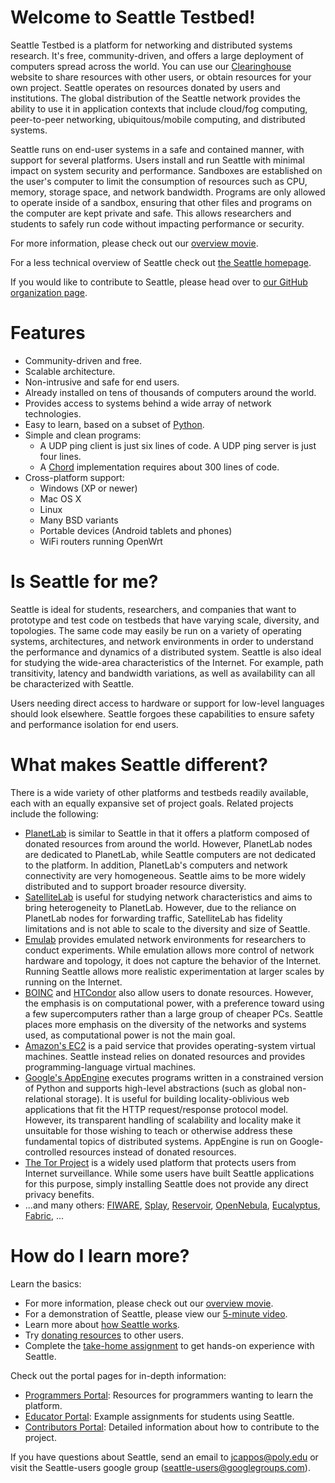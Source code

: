 # Welcome to Seattle Testbed!

Seattle Testbed is a platform for networking and distributed systems research. 
It's free, community-driven, and offers a large deployment of computers 
spread across the world. You can use our [Clearinghouse](https://seattleclearinghouse.poly.edu/) 
website to share resources with other users, or obtain resources for your own 
project.  Seattle operates on resources donated by users and institutions. 
The global distribution of the Seattle network provides the ability to use it 
in application contexts that include cloud/fog computing, peer-to-peer 
networking, ubiquitous/mobile computing, and distributed systems.

Seattle runs on end-user systems in a safe and contained manner, with support 
for several platforms. Users install and run Seattle with minimal impact on 
system security and performance. Sandboxes are established on the user's 
computer to limit the consumption of resources such as CPU, memory, storage 
space, and network bandwidth. Programs are only allowed to operate inside of 
a sandbox, ensuring that other files and programs on the computer are kept 
private and safe. This allows researchers and students to safely run code without 
impacting performance or security.

For more information, please check out our 
[overview movie](http://seattle.poly.edu/static/SeattleMovieFinal.mov).

For a less technical overview of Seattle check out 
[the Seattle homepage](https://seattle.poly.edu/html/).

If you would like to contribute to Seattle, please head over to 
[our GitHub organization page](https://github.com/SeattleTestbed).


# Features
* Community-driven and free.
* Scalable architecture.
* Non-intrusive and safe for end users.
* Already installed on tens of thousands of computers around the world.
* Provides access to systems behind a wide array of network technologies.
* Easy to learn, based on a subset of [Python](https://www.python.org/).
* Simple and clean programs:
  * A UDP ping client is just six lines of code. A UDP ping server is just four lines.
   * A [Chord](https://github.com/sit/dht/wiki) implementation requires about 300 lines of code.
* Cross-platform support:
   * Windows (XP or newer)
   * Mac OS X
   * Linux
   * Many BSD variants
   * Portable devices (Android tablets and phones)
   * WiFi routers running OpenWrt


# Is Seattle for me?
Seattle is ideal for students, researchers, and companies that want to 
prototype and test code on testbeds that have varying scale, diversity, and 
topologies. The same code may easily be run on a variety of operating 
systems, architectures, and network environments in order to understand the 
performance and dynamics of a distributed system. Seattle is also ideal for 
studying the wide-area characteristics of the Internet. For example, path 
transitivity, latency and bandwidth variations, as well as availability can 
all be characterized with Seattle.

Users needing direct access to hardware or support for low-level languages 
should look elsewhere. Seattle forgoes these capabilities to ensure safety 
and performance isolation for end users.


# What makes Seattle different?

There is a wide variety of other platforms and testbeds readily available, 
each with an equally expansive set of project goals. Related projects 
include the following:
 
 * [PlanetLab](https://www.planet-lab.org/) is similar to Seattle in that it offers a platform composed of donated resources from around the world. However, PlanetLab nodes are dedicated to PlanetLab, while Seattle computers are not dedicated to the platform. In addition, PlanetLab's computers and network connectivity are very homogeneous. Seattle aims to be more widely distributed and to support broader resource diversity.
 * [SatelliteLab](http://satellitelab.mpi-sws.mpg.de/) is useful for studying network characteristics and aims to bring heterogeneity to PlanetLab. However, due to the reliance on PlanetLab nodes for forwarding traffic, SatelliteLab has fidelity limitations and is not able to scale to the diversity and size of Seattle.
 * [Emulab](http://www.emulab.net/) provides emulated network environments for researchers to conduct experiments. While emulation allows more control of network hardware and topology, it does not capture the behavior of the Internet. Running Seattle allows more realistic experimentation at larger scales by running on the Internet.
 * [BOINC](http://boinc.berkeley.edu/) and [HTCondor](http://www.cs.wisc.edu/htcondor/) also allow users to donate resources. However, the emphasis is on computational power, with a preference toward using a few supercomputers rather than a large group of cheaper PCs. Seattle places more emphasis on the diversity of the networks and systems used, as computational power is not the main goal.
 * [Amazon's EC2](http://aws.amazon.com/ec2/) is a paid service that provides operating-system virtual machines. Seattle instead relies on donated resources and provides programming-language virtual machines. 
 * [Google's AppEngine](http://code.google.com/appengine/) executes programs written in a constrained version of Python and supports high-level abstractions (such as global non-relational storage). It is useful for building locality-oblivious web applications that fit the HTTP request/response protocol model. However, its transparent handling of scalability and locality make it unsuitable for those wishing to teach or otherwise address these fundamental topics of distributed systems. AppEngine is run on Google-controlled resources instead of donated resources.
 * [The Tor Project](https://www.torproject.org/) is a widely used platform that protects users from Internet surveillance.   While some users have built Seattle applications for this purpose, simply installing Seattle does not provide any direct privacy benefits.   
 * ...and many others: [FIWARE](https://www.fiware.org/), [Splay](https://github.com/splay-project/splay), [Reservoir](http://www.reservoir-fp7.eu/), [OpenNebula](http://www.opennebula.org/), [Eucalyptus](http://open.eucalyptus.com/), [Fabric](http://www.cs.cornell.edu/projects/fabric/index.html), ...


# How do I learn more?

Learn the basics:

 * For more information, please check out our [ overview movie](http://seattle.poly.edu/static/SeattleMovieFinal.mov).
 * For a demonstration of Seattle, please view our [5-minute video](https://seattle.poly.edu/static/demo.mov).
 * Learn more about [how Seattle works](UnderstandingSeattle/UnderstandingSeattle.wiki).
 * Try [donating resources](UnderstandingSeattle/DonatingResources.wiki) to other users.
 * Complete the [take-home assignment](EducationalAssignments/TakeHome.wiki) to get hands-on experience with Seattle.

Check out the portal pages for in-depth information:

 * [Programmers Portal](Programming/ProgrammersPage.wiki): Resources for programmers wanting to learn the platform.
 * [Educator Portal](EducationalAssignments/EducatorsPage.wiki): Example assignments for students using Seattle.
 * [Contributors Portal](ContributorsPage.wiki): Detailed information about how to contribute to the project.

If you have questions about Seattle, send an email to jcappos@poly.edu 
or visit the Seattle-users google group (seattle-users@googlegroups.com).
